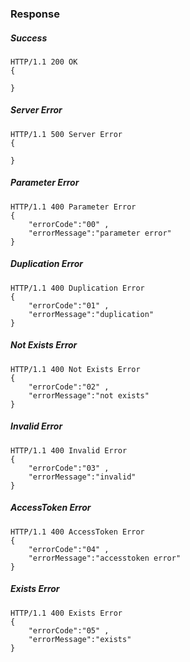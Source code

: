 ###  Response

##### Success
	HTTP/1.1 200 OK
    {
		
    }
    
##### Server Error
	HTTP/1.1 500 Server Error
    {
		
    }
    
##### Parameter Error
	HTTP/1.1 400 Parameter Error
    {
		"errorCode":"00" ,
		"errorMessage":"parameter error"
    }	
    
##### Duplication Error
	HTTP/1.1 400 Duplication Error
    {
		"errorCode":"01" ,
		"errorMessage":"duplication"
    }	
    
##### Not Exists Error
	HTTP/1.1 400 Not Exists Error
    {
		"errorCode":"02" ,
		"errorMessage":"not exists"
    }	
    
##### Invalid Error
	HTTP/1.1 400 Invalid Error
    {
		"errorCode":"03" ,
		"errorMessage":"invalid"
    }	
##### AccessToken Error
	HTTP/1.1 400 AccessToken Error
    {
		"errorCode":"04" ,
		"errorMessage":"accesstoken error"
    }	

##### Exists Error
	HTTP/1.1 400 Exists Error
    {
		"errorCode":"05" ,
		"errorMessage":"exists"
    }	
    
<br/>    